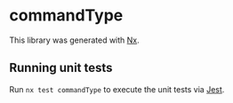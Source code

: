 # commandType

This library was generated with [Nx](https://nx.dev).

## Running unit tests

Run `nx test commandType` to execute the unit tests via [Jest](https://jestjs.io).
